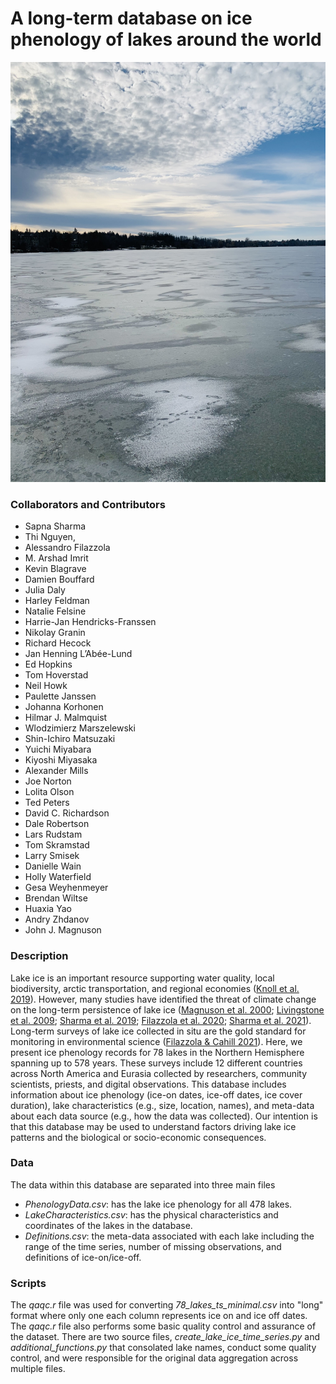 
# A long-term database on ice phenology of lakes around the world

![](lakeIce.jpg)

### Collaborators and Contributors

- Sapna Sharma
- Thi Nguyen, 
- Alessandro Filazzola 
- M. Arshad Imrit
- Kevin Blagrave
- Damien Bouffard 
- Julia Daly
- Harley Feldman
- Natalie Felsine
- Harrie-Jan Hendricks-Franssen
- Nikolay Granin
- Richard Hecock
- Jan Henning L’Abée-Lund
- Ed Hopkins
- Tom Hoverstad
- Neil Howk
- Paulette Janssen
- Johanna Korhonen
- Hilmar J. Malmquist
- Wlodzimierz Marszelewski
- Shin-Ichiro Matsuzaki
- Yuichi Miyabara
- Kiyoshi Miyasaka
- Alexander Mills
- Joe Norton
- Lolita Olson
- Ted Peters
- David C. Richardson
- Dale Robertson
- Lars Rudstam
- Tom Skramstad
- Larry Smisek
- Danielle Wain
- Holly Waterfield
- Gesa Weyhenmeyer
- Brendan Wiltse
- Huaxia Yao
- Andry Zhdanov
- John J. Magnuson

### Description
Lake ice is an important resource supporting water quality, local biodiversity, arctic transportation, and regional economies ([Knoll et al. 2019](https://aslopubs.onlinelibrary.wiley.com/doi/abs/10.1002/lol2.10116)). However, many studies have identified the threat of climate change on the long-term persistence of lake ice ([Magnuson et al. 2000](https://www.science.org/doi/abs/10.1126/science.289.5485.1743); [Livingstone et al. 2009](https://link.springer.com/chapter/10.1007/978-90-481-2945-4_4); [Sharma et al. 2019](https://www.nature.com/articles/s41558-018-0393-5); [Filazzola et al. 2020](https://agupubs.onlinelibrary.wiley.com/doi/abs/10.1029/2020GL089608); [Sharma et al. 2021](https://agupubs.onlinelibrary.wiley.com/doi/10.1029/2021JG006348)). Long-term surveys of lake ice collected in situ are the gold standard for monitoring in environmental science ([Filazzola & Cahill 2021](https://besjournals.onlinelibrary.wiley.com/doi/abs/10.1111/2041-210X.13657)). Here, we present ice phenology records for 78 lakes in the Northern Hemisphere spanning up to 578 years. These surveys include 12 different countries across North America and Eurasia collected by researchers, community scientists, priests, and digital observations. This database includes information about ice phenology (ice-on dates, ice-off dates, ice cover duration), lake characteristics (e.g., size, location, names), and meta-data about each data source (e.g., how the data was collected). Our intention is that this database may be used to understand factors driving lake ice patterns and the biological or socio-economic consequences.  


### Data

The data within this database are separated into three main files
- *PhenologyData.csv*: has the lake ice phenology for all 478 lakes.
- *LakeCharacteristics.csv*: has the physical characteristics and coordinates of the lakes in the database.
- *Definitions.csv*: the meta-data associated with each lake including the range of the time series, number of missing observations, and definitions of ice-on/ice-off. 

### Scripts

The *qaqc.r* file was used for converting *78_lakes_ts_minimal.csv* into "long" format where only one each column represents ice on and ice off dates. The *qaqc.r* file also performs some basic quality control and assurance of the dataset. There are two source files, *create_lake_ice_time_series.py* and *additional_functions.py* that consolated lake names, conduct some quality control, and were responsible for the original data aggregation across multiple files. 


